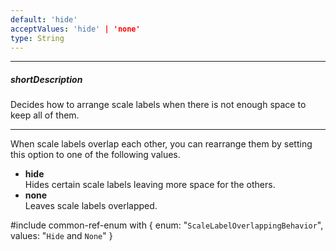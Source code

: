 ```yaml
---
default: 'hide'
acceptValues: 'hide' | 'none'
type: String
---
```

---
##### shortDescription
Decides how to arrange scale labels when there is not enough space to keep all of them.

---
When scale labels overlap each other, you can rearrange them by setting this option to one of the following values.

- **hide**      
Hides certain scale labels leaving more space for the others.
- **none**      
Leaves scale labels overlapped.

#include common-ref-enum with {
    enum: "`ScaleLabelOverlappingBehavior`",
    values: "`Hide` and `None`"
}